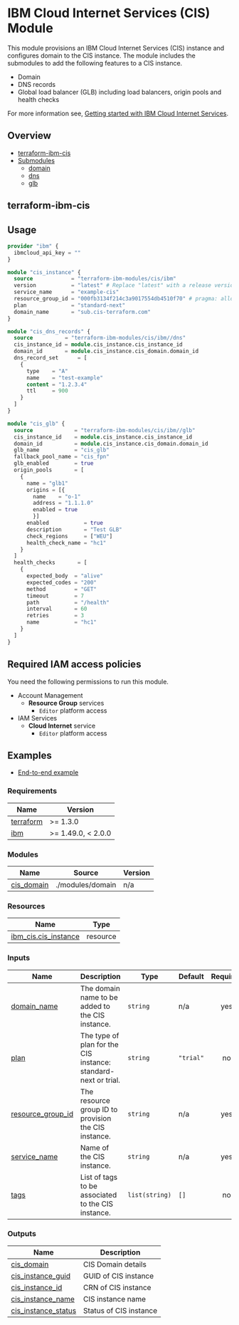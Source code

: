 # IBM Cloud Internet Services (CIS) Module

This module provisions an IBM Cloud Internet Services (CIS) instance and configures domain to the CIS instance. The module includes the submodules to add the following features to a CIS instance.

* Domain
* DNS records
* Global load balancer (GLB) including load balancers, origin pools and health checks

For more information see, [Getting started with IBM Cloud Internet Services](https://cloud.ibm.com/docs/cis?topic=cis-getting-started).

<!-- BEGIN ADD_OVERVIEW HOOK -->
## Overview
* [terraform-ibm-cis](#terraform-ibm-cis)
* [Submodules](./modules)
    * [domain](./modules/domain)
    * [dns](./modules/dns)
    * [glb](./modules/glb)


## terraform-ibm-cis
<!-- END AND_OVERVIEW HOOK -->

## Usage

```terraform
provider "ibm" {
  ibmcloud_api_key = ""
}

module "cis_instance" {
  source            = "terraform-ibm-modules/cis/ibm"
  version           = "latest" # Replace "latest" with a release version to lock into a specific release
  service_name      = "example-cis"
  resource_group_id = "000fb3134f214c3a9017554db4510f70" # pragma: allowlist secret
  plan              = "standard-next"
  domain_name       = "sub.cis-terraform.com"
}

module "cis_dns_records" {
  source          = "terraform-ibm-modules/cis/ibm//dns"
  cis_instance_id = module.cis_instance.cis_instance_id
  domain_id       = module.cis_instance.cis_domain.domain_id
  dns_record_set      = [
    {
      type    = "A"
      name    = "test-example"
      content = "1.2.3.4"
      ttl     = 900
    }
  ]
}

module "cis_glb" {
  source             = "terraform-ibm-modules/cis/ibm//glb"
  cis_instance_id    = module.cis_instance.cis_instance_id
  domain_id          = module.cis_instance.cis_domain.domain_id
  glb_name           = "cis_glb"
  fallback_pool_name = "cis_fpn"
  glb_enabled        = true
  origin_pools       = [
    {
      name = "glb1"
      origins = [{
        name    = "o-1"
        address = "1.1.1.0"
        enabled = true
        }]
      enabled           = true
      description       = "Test GLB"
      check_regions     = ["WEU"]
      health_check_name = "hc1"
    }
  ]
  health_checks       = [
    {
      expected_body  = "alive"
      expected_codes = "200"
      method         = "GET"
      timeout        = 7
      path           = "/health"
      interval       = 60
      retries        = 3
      name           = "hc1"
    }
  ]
}
```


## Required IAM access policies

You need the following permissions to run this module.

- Account Management
  - **Resource Group** services
    - `Editor` platform access
- IAM Services
  - **Cloud Internet** service
    - `Editor` platform access


## Examples

* [End-to-end example](examples/complete)


<!-- BEGINNING OF PRE-COMMIT-TERRAFORM DOCS HOOK -->
### Requirements

| Name | Version |
|------|---------|
| <a name="requirement_terraform"></a> [terraform](#requirement\_terraform) | >= 1.3.0 |
| <a name="requirement_ibm"></a> [ibm](#requirement\_ibm) | >= 1.49.0, < 2.0.0 |

### Modules

| Name | Source | Version |
|------|--------|---------|
| <a name="module_cis_domain"></a> [cis\_domain](#module\_cis\_domain) | ./modules/domain | n/a |

### Resources

| Name | Type |
|------|------|
| [ibm_cis.cis_instance](https://registry.terraform.io/providers/IBM-Cloud/ibm/latest/docs/resources/cis) | resource |

### Inputs

| Name | Description | Type | Default | Required |
|------|-------------|------|---------|:--------:|
| <a name="input_domain_name"></a> [domain\_name](#input\_domain\_name) | The domain name to be added to the CIS instance. | `string` | n/a | yes |
| <a name="input_plan"></a> [plan](#input\_plan) | The type of plan for the CIS instance: standard-next or trial. | `string` | `"trial"` | no |
| <a name="input_resource_group_id"></a> [resource\_group\_id](#input\_resource\_group\_id) | The resource group ID to provision the CIS instance. | `string` | n/a | yes |
| <a name="input_service_name"></a> [service\_name](#input\_service\_name) | Name of the CIS instance. | `string` | n/a | yes |
| <a name="input_tags"></a> [tags](#input\_tags) | List of tags to be associated to the CIS instance. | `list(string)` | `[]` | no |

### Outputs

| Name | Description |
|------|-------------|
| <a name="output_cis_domain"></a> [cis\_domain](#output\_cis\_domain) | CIS Domain details |
| <a name="output_cis_instance_guid"></a> [cis\_instance\_guid](#output\_cis\_instance\_guid) | GUID of CIS instance |
| <a name="output_cis_instance_id"></a> [cis\_instance\_id](#output\_cis\_instance\_id) | CRN of CIS instance |
| <a name="output_cis_instance_name"></a> [cis\_instance\_name](#output\_cis\_instance\_name) | CIS instance name |
| <a name="output_cis_instance_status"></a> [cis\_instance\_status](#output\_cis\_instance\_status) | Status of CIS instance |
<!-- END OF PRE-COMMIT-TERRAFORM DOCS HOOK -->
